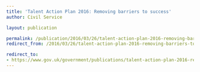 ```yaml
---
title: 'Talent Action Plan 2016: Removing barriers to success'
author: Civil Service

layout: publication

permalink: /publication/2016/03/26/talent-action-plan-2016-removing-barriers-to-success/
redirect_from: /2016/03/26/talent-action-plan-2016-removing-barriers-to-success/

redirect_to: 
- https://www.gov.uk/government/publications/talent-action-plan-2016-removing-the-barriers-to-success
---
```

